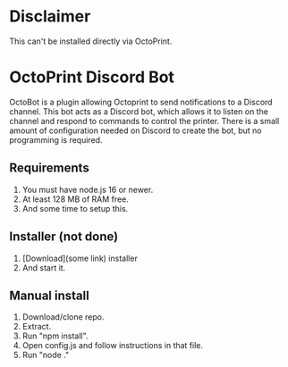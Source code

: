 # Disclaimer
This can't be installed directly via OctoPrint.

# OctoPrint Discord Bot
OctoBot is a plugin allowing Octoprint to send notifications to a Discord channel. This bot acts as a Discord bot, which allows it to listen on the channel and respond to commands to control the printer. There is a small amount of configuration needed on Discord to create the bot, but no programming is required.

## Requirements
1. You must have node.js 16 or newer.
2. At least 128 MB of RAM free.
3. And some time to setup this.

## Installer (not done)
1. [Download](some link) installer 
2. And start it.

## Manual install
1. Download/clone repo.
2. Extract.
3. Run "npm install".
4. Open config.js and follow instructions in that file.
5. Run "node ."
